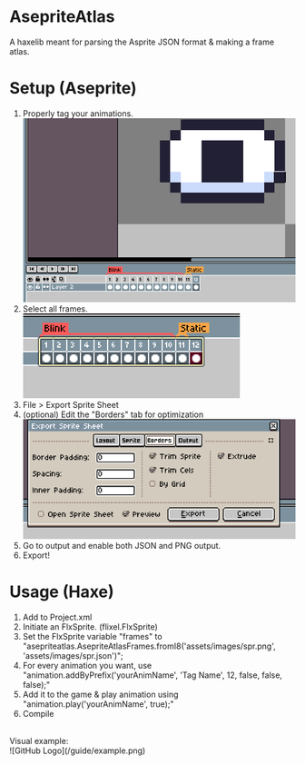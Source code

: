 # AsepriteAtlas
 A haxelib meant for parsing the Asprite JSON format & making a frame atlas.

# Setup (Aseprite)
1. Properly tag your animations.<br>
![GitHub Logo](/guide/guide0.png)<br/>
2. Select all frames.<br>
![GitHub Logo](/guide/guide1.png)<br/>
3. File > Export Sprite Sheet<br>
4. (optional) Edit the "Borders" tab for optimization<br>
![GitHub Logo](/guide/guide2.png)<br/>
5. Go to output and enable both JSON and PNG output.<br>
6. Export!<br>

# Usage (Haxe)
1. Add <haxelib name="asepriteatlas"/> to Project.xml
2. Initiate an FlxSprite. (flixel.FlxSprite)<br>
3. Set the FlxSprite variable "frames" to "asepriteatlas.AsepriteAtlasFrames.fromI8('assets/images/spr.png', 'assets/images/spr.json')";<br>
4. For every animation you want, use "animation.addByPrefix('yourAnimName', 'Tag Name', 12, false, false, false);"<br>
5. Add it to the game & play animation using "animation.play('yourAnimName', true);"<br>
6. Compile<br>
<br>
Visual example:<br>
![GitHub Logo](/guide/example.png)<br/>